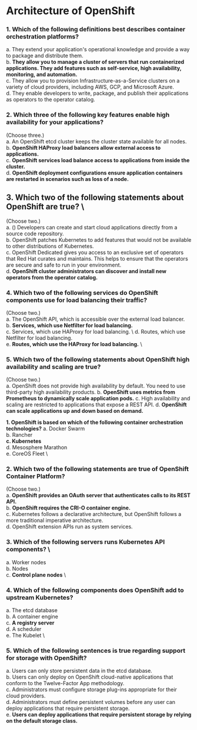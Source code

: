 # Architecture of OpenShift

### 1. Which of the following definitions best describes container orchestration platforms?
a. They extend your application's operational knowledge and provide a way to package and distribute them. \
b. **They allow you to manage a cluster of servers that run containerized applications. They add features such as self-service, high availability, monitoring, and automation.** \
c. They allow you to provision Infrastructure-as-a-Service clusters on a variety of cloud providers, including AWS, GCP, and Microsoft Azure. \
d. They enable developers to write, package, and publish their applications as operators to the operator catalog.

### 2. Which three of the following key features enable high availability for your applications?
(Choose three.) \
a. An OpenShift etcd cluster keeps the cluster state available for all nodes. \
b. **OpenShift HAProxy load balancers allow external access to applications.** \
c. **OpenShift services load balance access to applications from inside the cluster.** \
d. **OpenShift deployment configurations ensure application containers are restarted in scenarios such as loss of a node.**

## 3. Which two of the following statements about OpenShift are true? \ 
(Choose two.) \
a. () Developers can create and start cloud applications directly from a source code repository. \
b. OpenShift patches Kubernetes to add features that would not be available to other distributions of Kubernetes. \
c. OpenShift Dedicated gives you access to an exclusive set of operators that Red Hat curates and maintains. This helps to ensure that the operators are secure and safe to run in your environment. \
d. **OpenShift cluster administrators can discover and install new operators from the operator catalog.**

### 4. Which two of the following services do OpenShift components use for load balancing their traffic? 
(Choose two.) \
a. The OpenShift API, which is accessible over the external load balancer. \
b. **Services, which use Netfilter for load balancing.** \
c. Services, which use HAProxy for load balancing. \ 
d. Routes, which use Netfilter for load balancing. \
e. **Routes, which use the HAProxy for load balancing.** \

### 5. Which two of the following statements about OpenShift high availability and scaling are true? 
(Choose two.) \
a. OpenShift does not provide high availability by default. You need to use third-party high availability products.
b. **OpenShift uses metrics from Prometheus to dynamically scale application pods.**
c. High availability and scaling are restricted to applications that expose a REST API.
d. **OpenShift can scale applications up and down based on demand.**


**1. OpenShift is based on which of the following container orchestration technologies?** 
   a. Docker Swarm \
   b. Rancher \
   **c. Kubernetes** \
   d. Mesosphere Marathon \
   e. CoreOS Fleet \

### 2. Which two of the following statements are true of OpenShift Container Platform?
(Choose two.)\
a. **OpenShift provides an OAuth server that authenticates calls to its REST API.** \
b. **OpenShift requires the CRI-O container engine.** \
c. Kubernetes follows a declarative architecture, but OpenShift follows a more traditional imperative architecture. \
d. OpenShift extension APIs run as system services.

### 3. Which of the following servers runs Kubernetes API components? \
a. Worker nodes \
b. Nodes \
c. **Control plane nodes** \

### 4. Which of the following components does OpenShift add to upstream Kubernetes? 
a. The etcd database \
b. A container engine \
c. **A registry server** \
d. A scheduler \
e. The Kubelet \

### 5. Which of the following sentences is true regarding support for storage with OpenShift? 
a. Users can only store persistent data in the etcd database. \
b. Users can only deploy on OpenShift cloud-native applications that conform to the Twelve-Factor App methodology. \
c. Administrators must configure storage plug-ins appropriate for their cloud providers. \
d. Administrators must define persistent volumes before any user can deploy applications that require persistent storage. \
e. **Users can deploy applications that require persistent storage by relying on the default storage class.** 


